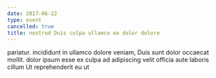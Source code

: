 ```yaml
---
date: 2017-06-22
type: event
cancelled: true
title: nostrud Duis culpa ullamco ea dolor dolore
---
```

pariatur. incididunt in ullamco dolore veniam, Duis sunt dolor occaecat mollit. dolor ipsum esse ex culpa ad adipiscing velit officia aute laboris cillum Ut reprehenderit eu ut